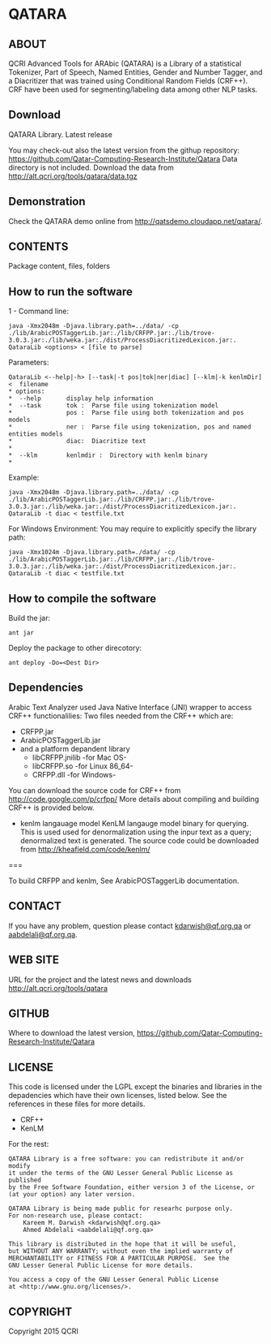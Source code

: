 QATARA
=============

ABOUT
--------------------------
QCRI Advanced Tools for ARAbic (QATARA) is a Library of a statistical Tokenizer, Part of Speech, 
Named Entities, Gender and Number Tagger, and a Diacritizer  that was trained using Conditional 
Random Fields (CRF++). CRF have been used for segmenting/labeling data among other NLP tasks.


Download
---------

QATARA Library. Latest release

You may check-out also the latest version from the githup repository: https://github.com/Qatar-Computing-Research-Institute/Qatara
Data directory is not included. Download the data from http://alt.qcri.org/tools/qatara/data.tgz 

Demonstration
--------------

Check the QATARA demo online from http://qatsdemo.cloudapp.net/qatara/.


CONTENTS
--------------------------
Package content, files, folders

 
How to run the software
------------------------
1 - Command line:


	java -Xmx2048m -Djava.library.path=../data/ -cp ./lib/ArabicPOSTaggerLib.jar:./lib/CRFPP.jar:./lib/trove-3.0.3.jar:./lib/weka.jar:./dist/ProcessDiacritizedLexicon.jar:. QataraLib <options> < [file to parse]

Parameters:

	QataraLib <--help|-h> [--task|-t pos|tok|ner|diac] [--klm|-k kenlmDir] <  filename
	* options: 
 	*  --help		display help information
 	*  --task		tok :  Parse file using tokenization model
 	*               pos :  Parse file using both tokenization and pos models
 	*               ner :  Parse file using tokenization, pos and named entities models   
 	*               diac:  Diacritize text
    *
 	*  --klm		kenlmdir :  Directory with kenlm binary
 	* 

Example:

	java -Xmx2048m -Djava.library.path=../data/ -cp ./lib/ArabicPOSTaggerLib.jar:./lib/CRFPP.jar:./lib/trove-3.0.3.jar:./lib/weka.jar:./dist/ProcessDiacritizedLexicon.jar:. QataraLib -t diac < testfile.txt

For Windows Environment: You may require to explicitly specify the library path:

	java -Xmx1024m -Djava.library.path=./data/ -cp ./lib/ArabicPOSTaggerLib.jar:./lib/CRFPP.jar:./lib/trove-3.0.3.jar:./lib/weka.jar:./dist/ProcessDiacritizedLexicon.jar:. QataraLib -t diac < testfile.txt


How to compile the software
----------------------------
Build the jar:
 
	ant jar
	
Deploy the package to other direcotory:

	ant deploy -Do=<Dest Dir>

Dependencies
---------------
Arabic Text Analyzer used Java Native Interface (JNI) wrapper to access CRF++ functionalilies:
Two files needed from the CRF++ which are:

- CRFPP.jar
- ArabicPOSTaggerLib.jar 
- and a platform depandent library
	- 	libCRFPP.jnilib -for Mac OS-
	-	libCRFPP.so -for Linux 86_64-
	-	CRFPP.dll -for Windows-
  
You can download the source code for CRF++ from http://code.google.com/p/crfpp/ 
More details about compiling and building CRF++ is provided below.

- kenlm langauage model
KenLM langauge model binary for querying. This is used used for denormalization using the inpur text as a query; denormalized text is generated. 
The source code could be downloaded from
http://kheafield.com/code/kenlm/

===

To build CRFPP and kenlm, See ArabicPOSTaggerLib documentation.

CONTACT
--------------------------
If you have any problem, question please contact kdarwish@qf.org.qa or aabdelali@qf.org.qa.

WEB SITE
---------------------------
URL for the project  and the latest news  and downloads
	http://alt.qcri.org/tools/qatara

GITHUB
---------------------------
Where to download the latest version, 
	https://github.com/Qatar-Computing-Research-Institute/Qatara


LICENSE
------------
This code is licensed under the LGPL except the binaries and libraries in the depadencies which 
have their own licenses, listed below.  See the references in these files for more details.  
 - CRF++
 - KenLM

For the rest:

    QATARA Library is a free software: you can redistribute it and/or modify
    it under the terms of the GNU Lesser General Public License as published
    by the Free Software Foundation, either version 3 of the License, or
    (at your option) any later version.

    QATARA Library is being made public for researhc purpose only. 
    For non-research use, please contact:
        Kareem M. Darwish <kdarwish@qf.org.qa>
        Ahmed Abdelali <aabdelali@qf.org.qa>
    
    This library is distributed in the hope that it will be useful,
    but WITHOUT ANY WARRANTY; without even the implied warranty of
    MERCHANTABILITY or FITNESS FOR A PARTICULAR PURPOSE.  See the
    GNU Lesser General Public License for more details.

    You access a copy of the GNU Lesser General Public License
    at <http://www.gnu.org/licenses/>.


COPYRIGHT
----------------------------
Copyright 2015 QCRI
